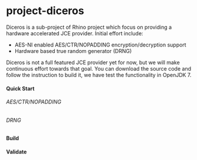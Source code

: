 project-diceros
===============

Diceros is a sub-project of Rhino project which focus on providing a hardware accelerated JCE provider. Initial effort include:
* AES-NI enabled AES/CTR/NOPADDING encryption/decryption support
* Hardware based true random generator (DRNG)

Diceros is not a full featured JCE provider yet for now, but we will make continuous effort towards that goal. You can download the source code and follow the instruction to build it, we have test the functionality in OpenJDK 7.

#### Quick Start

###### AES/CTR/NOPADDING

###### DRNG

#### Build 

#### Validate  

